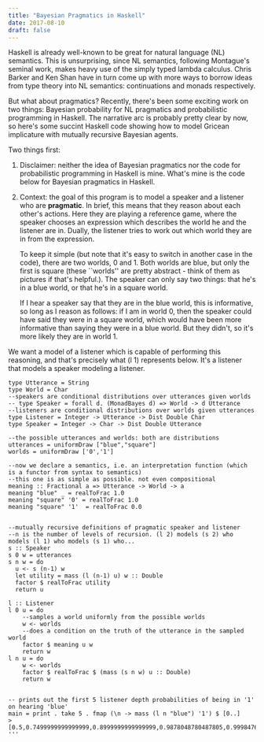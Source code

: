 ```yaml
---
title: "Bayesian Pragmatics in Haskell"
date: 2017-08-10
draft: false
---
```


Haskell is already well-known to be great for natural language (NL) semantics. This is unsurprising, since NL semantics, following Montague's seminal work, makes heavy use of the simply typed lambda calculus. Chris Barker and Ken Shan have in turn come up with more ways to borrow ideas from type theory into NL semantics: continuations and monads respectively.

But what about pragmatics? Recently, there's been some exciting work on two things: Bayesian probability for NL pragmatics and probabilistic programming in Haskell. The narrative arc is probably pretty clear by now, so here's some succint Haskell code showing how to model Gricean implicature with mutually recursive Bayesian agents.

Two things first:
1) Disclaimer: neither the idea of Bayesian pragmatics nor the code for probabilistic programming in Haskell is mine. What's mine is the code below for Bayesian pragmatics in Haskell.
2) Context: the goal of this program is to model a speaker and a listener who are **pragmatic**. In brief, this means that they reason about each other's actions. Here they are playing a reference game, where the speaker chooses an expression which describes the world he and the listener are in. Dually, the listener tries to work out which world they are in from the expression.

    To keep it simple (but note that it's easy to switch in another case in the code), there are two worlds, 0 and 1. Both worlds are blue, but only the first is square (these ``worlds'' are pretty abstract - think of them as pictures if that's helpful.). The speaker can only say two things: that he's in a blue world, or that he's in a square world.

    If I hear a speaker say that they are in the blue world, this is informative, so long as I reason as follows: if I am in world 0, then the speaker could have said they were in a square world, which would have been more informative than saying they were in a blue world. But they didn't, so it's more likely they are in world 1.

We want a model of a listener which is capable of performing this reasoning, and that's precisely what (l 1) represents below. It's a listener that models a speaker modeling a listener.

```
type Utterance = String
type World = Char
--speakers are conditional distributions over utterances given worlds
-- type Speaker = forall d. (MonadBayes d) => World -> d Utterance
--listeners are conditional distributions over worlds given utterances
type Listener = Integer -> Utterance -> Dist Double Char
type Speaker = Integer -> Char -> Dist Double Utterance

--the possible utterances and worlds: both are distributions
utterances = uniformDraw ["blue","square"]
worlds = uniformDraw ['0','1']

--now we declare a semantics, i.e. an interpretation function (which is a functor from syntax to semantics)
--this one is as simple as possible. not even compositional
meaning :: Fractional a => Utterance -> World -> a
meaning "blue" _ = realToFrac 1.0
meaning "square" '0' = realToFrac 1.0
meaning "square" '1'  = realToFrac 0.0


--mutually recursive definitions of pragmatic speaker and listener
--n is the number of levels of recursion. (l 2) models (s 2) who models (l 1) who models (s 1) who...
s :: Speaker
s 0 w = utterances
s n w = do
  u <- s (n-1) w
  let utility = mass (l (n-1) u) w :: Double
  factor $ realToFrac utility
  return u

l :: Listener
l 0 u = do
    --samples a world uniformly from the possible worlds
    w <- worlds
    --does a condition on the truth of the utterance in the sampled world
    factor $ meaning u w
    return w
l n u = do
    w <- worlds
    factor $ realToFrac $ (mass (s n w) u :: Double)
    return w


-- prints out the first 5 listener depth probabilities of being in '1' on hearing 'blue'
main = print . take 5 . fmap (\n -> mass (l n "blue") '1') $ [0..]
> [0.5,0.7499999999999999,0.8999999999999999,0.9878048780487805,0.999847607436757]
'''
